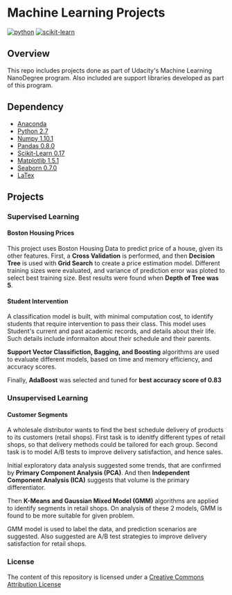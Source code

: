 Machine Learning Projects
=========================

[![python](https://camo.githubusercontent.com/352488c0cbba0e8f6da11ae0761444dd0c93489c/68747470733a2f2f696d672e736869656c64732e696f2f62616467652f707974686f6e2d322e372d626c75652e737667)](https://www.python.org/download/releases/2.7/)
[![scikit-learn](https://camo.githubusercontent.com/9f0ed32d05350afa18a801573e4da7f4a240e181/68747470733a2f2f62616467652e667572792e696f2f70792f7363696b69742d6c6561726e2e737667)](https://badge.fury.io/py/scikit-learn)

Overview
--------

This repo includes projects done as part of Udacity's Machine Learning
NanoDegree program. Also included are support libraries developed as part
of this program.

Dependency
----------
-   [Anaconda](https://www.continuum.io/why-anaconda)
-   [Python 2.7](https://www.python.org/download/releases/2.7/)
-   [Numpy 1.10.1](http://www.numpy.org/)
-   [Pandas 0.8.0](http://pandas.pydata.org/)
-   [Scikit-Learn 0.17](http://scikit-learn.org/stable/)
-   [Matplotlib 1.5.1](http://matplotlib.org/)
-   [Seaborn 0.7.0](https://stanford.edu/~mwaskom/software/seaborn/)
-   [LaTex](https://latex-project.org/ftp.html)

Projects
--------

### Supervised Learning


#### Boston Housing Prices
This project uses Boston Housing Data to predict price of a house, given its other features. First, a **Cross Validation** is performed, and then **Decision Tree** is used with **Grid Search** to create a price estimation model. Different training sizes were evaluated, and variance of prediction error was ploted to select best training size. Best results were found when **Depth of Tree was 5**.

#### Student Intervention

A classification model is built, with minimal computation cost, to identify students that require intervention to pass their class. This model uses Student's current and past academic records, and details about their life. Such details include informaiton about their schedule and their parents.

**Support Vector Classifiction, Bagging, and Boosting** algorithms are used to evaluate different models, based on time and memory efficiency, and accuracy scores.

Finally, **AdaBoost** was selected and tuned for **best accuracy score of 0.83**

### Unsupervised Learning

#### Customer Segments
A wholesale distributor wants to find the best schedule delivery of products to
its customers (retail shops). First task is to idenitfy different types of
retail shops, so that delivery methods could be tailored for each group. Second
task is to model A/B tests to improve delivery satisfaction, and hence sales. 

Initial exploratory data analysis suggested some trends, that are confirmed by
**Primary Component Analysis (PCA)**. And then **Independent Component Analysis (ICA)**
suggests that volume is the primary differentiator.

Then **K-Means and Gaussian Mixed Model (GMM)** algorithms are applied to identify
segments in retail shops. On analysis of these 2 models, GMM is found to be more
suitable for given problem.

GMM model is used to label the data, and prediction scenarios are suggested.
Also suggested are A/B test strategies to improve delivery satisfaction for
retail shops.

### License

The content of this repository is licensed under a
[Creative Commons Attribution License](http://creativecommons.org/licenses/by/3.0/us/)
